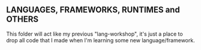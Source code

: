 ## LANGUAGES, FRAMEWORKS, RUNTIMES and OTHERS

This folder will act like my previous "lang-workshop", it's just a place to drop all code that I made when I'm learning some new language/framework.
